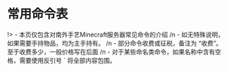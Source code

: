 # 常用命令表

!> - 本页仅包含对南外手艺Minecraft服务器常见命令的介绍
/n - 如无特殊说明，如果需要手持物品，均为主手持有。
/n - 部分命令收费或征税，备注为 “收费”。至于收费多少，一般价格写在后面
/n - 对于某些命名类命令，如果名称中含有空格，需要使用反引号 ` 将全部内容包围。
